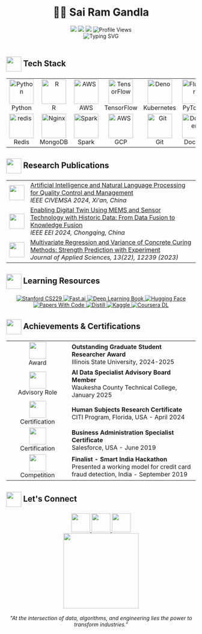 # <div align="center">👨‍💻 Sai Ram Gandla</div>

<div align="center">
  <a href="https://www.linkedin.com/in/sairamgandla"><img src="https://img.shields.io/badge/-LinkedIn-0A66C2?style=for-the-badge&logo=linkedin&logoColor=white" /></a>
  <a href="mailto:sairamgandla11@gmail.com"><img src="https://img.shields.io/badge/-Email-EA4335?style=for-the-badge&logo=gmail&logoColor=white" /></a>
  <a href="https://orcid.org/0009-0005-4455-3111"><img src="https://img.shields.io/badge/-ORCID-A6CE39?style=for-the-badge&logo=orcid&logoColor=white" /></a>
  <img src="https://komarev.com/ghpvc/?username=stu1219&style=for-the-badge&color=blue" alt="Profile Views"/>
</div>

<div align="center">
  <img src="https://readme-typing-svg.demolab.com?font=Fira+Code&weight=600&size=22&pause=1000&color=6495ED&center=true&vCenter=true&width=435&lines=Machine+Learning+Engineer;Researcher;IEEE+Published+Author;Deep+Learning+Specialist" alt="Typing SVG" />
</div>

<br/>

## <img align="center" src="https://user-images.githubusercontent.com/74038190/212284087-bbe7e430-757e-4901-90bf-4cd2ce3e1852.gif" width="40"> Tech Stack

<div align="center">
  <table>
    <tr>
      <td align="center" width="96">
        <img src="https://techstack-generator.vercel.app/python-icon.svg" alt="Python" width="65" height="65" />
        <br>Python
      </td>
      <td align="center" width="96">
        <img src="https://techstack-generator.vercel.app/js-icon.svg" alt="R" width="65" height="65" />
        <br>R
      </td>
      <td align="center" width="96">
        <img src="https://techstack-generator.vercel.app/aws-icon.svg" alt="AWS" width="65" height="65" />
        <br>AWS
      </td>
      <td align="center" width="96">
        <img src="https://user-images.githubusercontent.com/25181517/223639822-2a01e63a-a7f9-4a5f-9d12-0ac968db7a48.png" alt="TensorFlow" width="65" height="65" />
        <br>TensorFlow
      </td>
      <td align="center" width="96">
        <img src="https://user-images.githubusercontent.com/25181517/202540780-999f189c-341a-438a-a7e7-eff5a505b2f9.png" alt="Deno" width="65" height="65" />
        <br>Kubernetes
      </td>
      <td align="center" width="96">
        <img src="https://user-images.githubusercontent.com/25181517/197845567-86a09ca9-d96f-42c4-9ab2-d4d5dc17efe5.png" alt="Flutter" width="65" height="65" />
        <br>PyTorch
      </td>
      <td align="center" width="96">
        <img src="https://user-images.githubusercontent.com/25181517/183914128-3fc88b4a-4ac1-40e6-9443-9a30182379b7.png" alt="Jupyter" width="65" height="65" />
        <br>Jupyter
      </td>
    </tr>
    <tr>
      <td align="center" width="96">
        <img src="https://user-images.githubusercontent.com/25181517/182884894-d3fa6ee0-f2b4-4960-9961-64740f533f2a.png" alt="redis" width="65" height="65" />
        <br>Redis
      </td>
      <td align="center" width="96">
        <img src="https://user-images.githubusercontent.com/25181517/183345125-9a7cd2e6-6ad6-436f-8490-44c903bef84c.png" alt="Nginx" width="65" height="65" />
        <br>MongoDB
      </td>
      <td align="center" width="96">
        <img src="https://user-images.githubusercontent.com/25181517/184357834-eba1eee1-6074-4dfb-8eee-8c04fbaeb283.png" alt="Spark" width="65" height="65" />
        <br>Spark
      </td>
      <td align="center" width="96">
        <img src="https://user-images.githubusercontent.com/25181517/183896132-54262f2e-6d98-41e3-8888-e40ab5a17326.png" alt="AWS" width="65" height="65" />
        <br>GCP
      </td>
      <td align="center" width="96">
        <img src="https://user-images.githubusercontent.com/25181517/192108372-f71d70ac-7ae6-4c0d-8395-51d8870c2ef0.png" alt="Git" width="65" height="65" />
        <br>Git
      </td>
      <td align="center" width="96">
        <img src="https://skillicons.dev/icons?i=docker" alt="Docker" width="65" height="65" />
        <br>Docker
      </td>
      <td align="center" width="96">
        <img src="https://img.icons8.com/color/48/000000/snowflake.png" alt="Snowflake" width="65" height="65" />
        <br>Snowflake
      </td>
    </tr>
  </table>
</div>

## <img align="center" src="https://user-images.githubusercontent.com/74038190/213844263-a8897a51-32f4-4b3b-b5c2-e1528b89f6f3.png" width="40"> Research Publications

<div align="center">
  <table border="0">
    <tr>
      <td>
        <img src="https://img.icons8.com/fluency/48/000000/ieee.png" width="40"/>
      </td>
      <td>
        <a href="https://ieeexplore.ieee.org/search/searchresult.jsp?newsearch=true&queryText=Artificial%20Intelligence%20and%20Natural%20Language%20Processing%20for%20Quality%20Control%20and%20Management">
          Artificial Intelligence and Natural Language Processing for Quality Control and Management
        </a>
        <br>
        <i>IEEE CIVEMSA 2024, Xi'an, China</i>
      </td>
    </tr>
    <tr>
      <td>
        <img src="https://img.icons8.com/fluency/48/000000/ieee.png" width="40"/>
      </td>
      <td>
        <a href="https://ieeexplore.ieee.org/search/searchresult.jsp?newsearch=true&queryText=Enabling%20Digital%20Twin%20Using%20MEMS%20and%20Sensor%20Technology%20with%20Historic%20Data">
          Enabling Digital Twin Using MEMS and Sensor Technology with Historic Data: From Data Fusion to Knowledge Fusion
        </a>
        <br>
        <i>IEEE EEI 2024, Chongqing, China</i>
      </td>
    </tr>
    <tr>
      <td>
        <img src="https://img.icons8.com/color/48/000000/study.png" width="40"/>
      </td>
      <td>
        <a href="https://www.mdpi.com/journal/applsci">
          Multivariate Regression and Variance of Concrete Curing Methods: Strength Prediction with Experiment
        </a>
        <br>
        <i>Journal of Applied Sciences, 13(22), 12239 (2023)</i>
      </td>
    </tr>
  </table>
</div>

## <img align="center" src="https://user-images.githubusercontent.com/74038190/216121964-513bdf95-3c8c-429a-82bc-7c770caca8fc.png" width="40"> Learning Resources

<div align="center">
  <a href="https://www.youtube.com/playlist?list=PLoROMvodv4rMiGQp3WXShtMGgzqpfVfbU">
    <img src="https://img.shields.io/badge/Stanford-CS229-8C1515?style=for-the-badge&logo=stanford&logoColor=white" alt="Stanford CS229"/>
  </a>
  <a href="https://www.fast.ai/">
    <img src="https://img.shields.io/badge/Fast.ai-Deep%20Learning-00A4EF?style=for-the-badge" alt="Fast.ai"/>
  </a>
  <a href="https://www.deeplearningbook.org/">
    <img src="https://img.shields.io/badge/Book-Deep%20Learning-FF6F00?style=for-the-badge&logo=tensorflow" alt="Deep Learning Book"/>
  </a>
  <a href="https://huggingface.co/">
    <img src="https://img.shields.io/badge/Hugging%20Face-Transformers-FFD21E?style=for-the-badge&logo=huggingface" alt="Hugging Face"/>
  </a>
  <br>
  <a href="https://paperswithcode.com/">
    <img src="https://img.shields.io/badge/Papers-With%20Code-21CBCE?style=for-the-badge&logo=github" alt="Papers With Code"/>
  </a>
  <a href="https://distill.pub/">
    <img src="https://img.shields.io/badge/Distill-Research-FF6B6B?style=for-the-badge" alt="Distill"/>
  </a>
  <a href="https://www.kaggle.com/">
    <img src="https://img.shields.io/badge/Kaggle-Competitions-20BEFF?style=for-the-badge&logo=kaggle" alt="Kaggle"/>
  </a>
  <a href="https://www.coursera.org/specializations/deep-learning">
    <img src="https://img.shields.io/badge/Coursera-Deep%20Learning-0056D2?style=for-the-badge&logo=coursera" alt="Coursera DL"/>
  </a>
</div>

## <img align="center" src="https://user-images.githubusercontent.com/74038190/212744289-c46f1717-bfc9-4724-8ef3-4b08e3583110.gif" width="40"> Achievements & Certifications

<div align="center">
  <table border="0">
    <tr>
      <td width="150" align="center">
        <img src="https://img.icons8.com/fluency/48/000000/prize.png" width="45"/>
        <br>
        Award
      </td>
      <td>
        <b>Outstanding Graduate Student Researcher Award</b>
        <br>Illinois State University, 2024-2025
      </td>
    </tr>
    <tr>
      <td width="150" align="center">
        <img src="https://img.icons8.com/color/48/000000/meeting-room.png" width="45"/>
        <br>
        Advisory Role
      </td>
      <td>
        <b>AI Data Specialist Advisory Board Member</b>
        <br>Waukesha County Technical College, January 2025
      </td>
    </tr>
    <tr>
      <td width="150" align="center">
        <img src="https://img.icons8.com/color/48/000000/certificate.png" width="45"/>
        <br>
        Certification
      </td>
      <td>
        <b>Human Subjects Research Certificate</b>
        <br>CITI Program, Florida, USA - April 2024
      </td>
    </tr>
    <tr>
      <td width="150" align="center">
        <img src="https://img.icons8.com/color/48/000000/salesforce.png" width="45"/>
        <br>
        Certification
      </td>
      <td>
        <b>Business Administration Specialist Certificate</b>
        <br>Salesforce, USA - June 2019
      </td>
    </tr>
    <tr>
      <td width="150" align="center">
        <img src="https://img.icons8.com/color/48/000000/hackathon.png" width="45"/>
        <br>
        Competition
      </td>
      <td>
        <b>Finalist - Smart India Hackathon</b>
        <br>Presented a working model for credit card fraud detection, India - September 2019
      </td>
    </tr>
  </table>
</div>

## <img align="center" src="https://user-images.githubusercontent.com/74038190/212284100-561aa473-3905-4a80-b561-0d28506553ee.gif" width="40"> Let's Connect

<div align="center">
  <a href="https://www.linkedin.com/in/sairamgandla">
    <img src="https://img.icons8.com/fluent/48/000000/linkedin.png" width="50" height="50"/>
  </a>
  <a href="mailto:sairamgandla11@gmail.com">
    <img src="https://img.icons8.com/fluent/48/000000/gmail.png" width="50" height="50"/>
  </a>
  <a href="https://github.com/stu1219">
    <img src="https://img.icons8.com/fluent/48/000000/github.png" width="50" height="50"/>
  </a>
</div>

<div align="center">
  <img src="https://user-images.githubusercontent.com/74038190/213866269-5d00981c-7c98-46d7-8a8e-16f462f15227.gif" width="200" />
  <br><br>
  <i>"At the intersection of data, algorithms, and engineering lies the power to transform industries."</i>
</div>
